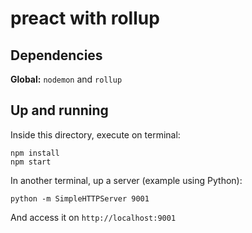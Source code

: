 # preact with rollup

## Dependencies

**Global:** `nodemon` and `rollup`

## Up and running

Inside this directory, execute on terminal:

```
npm install
npm start
```

In another terminal, up a server (example using Python):

```
python -m SimpleHTTPServer 9001
```

And access it on `http://localhost:9001`
